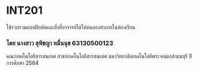 # INT201
ใช้รวบรวมแบบฝึกหัดและสิ่งที่อาจารย์ได้ให้ทดลองทำภายในห้องเรียน

###  โดย นางสาว สุพิชญา หมื่นนุช 63130500123 
คณะเทคโนโลยีสารสนเทศ สาขาเทคโนโลยีสารสนเทศ 
มหาวิทยาลัยเทคโนโลยีพระจอมเกล้าธนบุรี ปีการศึกษา 2564

